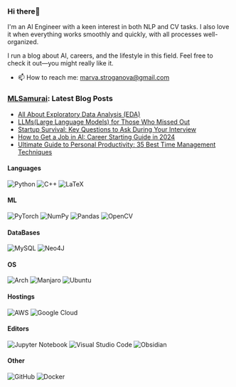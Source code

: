 ### Hi there🥷

I'm an AI Engineer with a keen interest in both NLP and CV tasks. I also love it when everything works smoothly and quickly, with all processes well-organized.

I run a blog about AI, careers, and the lifestyle in this field. Feel free to check it out—you might really like it.

- 📫 How to reach me: marva.stroganova@gmail.com

### [MLSamurai](https://mlsamurai.com/): Latest Blog Posts
<!-- BLOG-POST-LIST:START -->
- [All About Exploratory Data Analysis &lpar;EDA&rpar;](https://mlsamurai.com/all-about-exploratory-data-analysis-eda/)
- [LLMs&lpar;Large Language Models&rpar; for Those Who Missed Out](https://mlsamurai.com/llmslarge-language-models-for-those-who-missed-out/)
- [Startup Survival: Key Questions to Ask During Your Interview](https://mlsamurai.com/startup-survival-key-questions-to-ask-during-your-interview/)
- [How to Get a Job in AI: Career Starting Guide in 2024](https://mlsamurai.com/how-to-get-a-job-in-ai-career-starting-guide-in-2024/)
- [Ultimate Guide to Personal Productivity: 35 Best Time Management Techniques](https://mlsamurai.com/ultimate-guide-to-personal-productivity-35-best-time-management-techniques/)
<!-- BLOG-POST-LIST:END -->

<!--
**xmarva/xmarva** is a ✨ _special_ ✨ repository because its `README.md` (this file) appears on your GitHub profile.

Here are some ideas to get you started:!

- 🔭 I’m currently working on ...
- 🌱 I’m currently learning ...
- 👯 I’m looking to collaborate on ...
- 🤔 I’m looking for help with ...
- 💬 Ask me about ...
- 😄 Pronouns: ...
- ⚡ Fun fact: ...
-->

#### Languages

![Python](https://img.shields.io/badge/python-3670A0?style=for-the-badge&logo=python&logoColor=ffdd54)
![C++](https://img.shields.io/badge/c++-%2300599C.svg?style=for-the-badge&logo=c%2B%2B&logoColor=white)
![LaTeX](https://img.shields.io/badge/latex-%23008080.svg?style=for-the-badge&logo=latex&logoColor=white)


#### ML

![PyTorch](https://img.shields.io/badge/PyTorch-%23EE4C2C.svg?style=for-the-badge&logo=PyTorch&logoColor=white)
![NumPy](https://img.shields.io/badge/numpy-%23013243.svg?style=for-the-badge&logo=numpy&logoColor=white)
![Pandas](https://img.shields.io/badge/pandas-%23150458.svg?style=for-the-badge&logo=pandas&logoColor=white)
![OpenCV](https://img.shields.io/badge/opencv-%23white.svg?style=for-the-badge&logo=opencv&logoColor=white)

#### DataBases

![MySQL](https://img.shields.io/badge/mysql-%2300f.svg?style=for-the-badge&logo=mysql&logoColor=white)
![Neo4J](https://img.shields.io/badge/Neo4j-008CC1?style=for-the-badge&logo=neo4j&logoColor=white)

#### OS

![Arch](https://img.shields.io/badge/Arch%20Linux-1793D1?logo=arch-linux&logoColor=fff&style=for-the-badge)
![Manjaro](https://img.shields.io/badge/Manjaro-35BF5C?style=for-the-badge&logo=Manjaro&logoColor=white)
![Ubuntu](https://img.shields.io/badge/Ubuntu-E95420?style=for-the-badge&logo=ubuntu&logoColor=white)


#### Hostings

![AWS](https://img.shields.io/badge/AWS-%23FF9900.svg?style=for-the-badge&logo=amazon-aws&logoColor=white)
![Google Cloud](https://img.shields.io/badge/GoogleCloud-%234285F4.svg?style=for-the-badge&logo=google-cloud&logoColor=white)


#### Editors

![Jupyter Notebook](https://img.shields.io/badge/jupyter-%23FA0F00.svg?style=for-the-badge&logo=jupyter&logoColor=white)
![Visual Studio Code](https://img.shields.io/badge/Visual%20Studio%20Code-0078d7.svg?style=for-the-badge&logo=visual-studio-code&logoColor=white)
![Obsidian](https://img.shields.io/badge/Obsidian-%23483699.svg?style=for-the-badge&logo=obsidian&logoColor=white)

#### Other

![GitHub](https://img.shields.io/badge/github-%23121011.svg?style=for-the-badge&logo=github&logoColor=white)
![Docker](https://img.shields.io/badge/docker-%230db7ed.svg?style=for-the-badge&logo=docker&logoColor=white)
